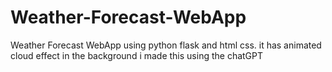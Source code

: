 # Weather-Forecast-WebApp
Weather Forecast WebApp using python flask and html css. it has animated cloud effect in the background i made this using the chatGPT
